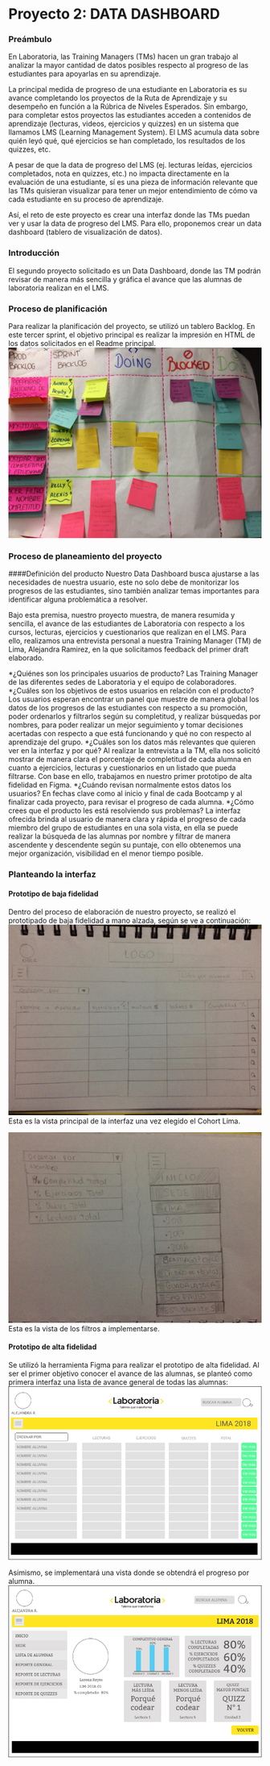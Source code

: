 # Proyecto 2: DATA DASHBOARD
### Preámbulo
En Laboratoria, las Training Managers (TMs) hacen un gran trabajo al analizar la mayor cantidad de datos posibles respecto al progreso de las estudiantes para apoyarlas en su aprendizaje.

La principal medida de progreso de una estudiante en Laboratoria es su avance completando los proyectos de la Ruta de Aprendizaje y su desempeño en función a la Rúbrica de Niveles Esperados. Sin embargo, para completar estos proyectos las estudiantes acceden a contenidos de aprendizaje (lecturas, videos, ejercicios y quizzes) en un sistema que llamamos LMS (Learning Management System). El LMS acumula data sobre quién leyó qué, qué ejercicios se han completado, los resultados de los quizzes, etc.

A pesar de que la data de progreso del LMS (ej. lecturas leídas, ejercicios completados, nota en quizzes, etc.) no impacta directamente en la evaluación de una estudiante, sí es una pieza de información relevante que las TMs quisieran visualizar para tener un mejor entendimiento de cómo va cada estudiante en su proceso de aprendizaje.

Así, el reto de este proyecto es crear una interfaz donde las TMs puedan ver y usar la data de progreso del LMS. Para ello, proponemos crear un data dashboard (tablero de visualización de datos).

### Introducción
El segundo proyecto solicitado es un Data Dashboard, donde las TM podrán revisar de manera más sencilla y gráfica el avance que las alumnas de laboratoria realizan en el LMS.

### Proceso de planificación
Para realizar la planificación del proyecto, se utilizó un tablero Backlog.
En este tercer sprint, el objetivo principal es realizar la impresión en HTML de los datos solicitados en el Readme principal.
![backlog](https://github.com/DanellySotomayor/lim-2018-05-bc-core-am-datadashboard/blob/master/img/backlog-2do-sprint.jpeg "backlog-2do-sprint")

### Proceso de planeamiento del proyecto
####Definición del producto 
Nuestro Data Dashboard busca ajustarse a las necesidades de nuestra usuario, este no solo debe de monitorizar los progresos de las estudiantes, sino también analizar temas importantes para identificar alguna problemática a resolver.

Bajo esta premisa, nuestro proyecto muestra, de manera resumida y sencilla, el avance de las estudiantes de Laboratoria con respecto a los cursos, lecturas, ejercicios y cuestionarios que realizan en el LMS. Para ello, realizamos una entrevista personal a nuestra Training Manager (TM) de Lima, Alejandra Ramirez, en la que solicitamos feedback del primer draft elaborado.

*¿Quiénes son los principales usuarios de producto?
Las Training Manager de las diferentes sedes de Laboratoria y el equipo de colaboradores.
*¿Cuáles son los objetivos de estos usuarios en relación con el producto?
Los usuarios esperan encontrar un panel que muestre de manera global los datos de los progresos de las estudiantes con respecto a su promoción, poder ordenarlos y filtrarlos  según su completitud, y realizar búsquedas por nombres, para poder realizar un mejor seguimiento y tomar decisiones acertadas con respecto a que está funcionando y qué no con respecto al aprendizaje del grupo. 
*¿Cuáles son los datos más relevantes que quieren ver en la interfaz y por qué?
Al realizar la entrevista a la TM, ella nos solicitó mostrar de manera clara el porcentaje de completitud de cada alumna en cuanto a ejercicios, lecturas  y cuestionarios en un listado que pueda filtrarse. Con base en ello, trabajamos en nuestro primer prototipo de alta fidelidad en Figma.
*¿Cuándo revisan normalmente estos datos los usuarios?
En fechas clave como al inicio y final de cada Bootcamp y al finalizar cada proyecto, para revisar el progreso de cada alumna.
*¿Cómo crees que el producto les está resolviendo sus problemas?
La interfaz ofrecida  brinda al usuario de manera clara y rápida el progreso de cada miembro del grupo de estudiantes en una sola vista, en ella se puede realizar la búsqueda de las alumnas por nombre y filtrar de manera ascendente y descendente según su puntaje, con ello obtenemos una mejor organización, visibilidad en el menor tiempo posible.


### Planteando la interfaz
#### Prototipo de baja fidelidad
Dentro del proceso de elaboración de nuestro proyecto, se realizó el prototipado de baja fidelidad a mano alzada, según se ve a continuación:
![main](https://github.com/DanellySotomayor/lim-2018-05-bc-core-am-datadashboard/blob/master/img/principal.jpeg "vista principal")
Esta es la vista principal de la interfaz una vez elegido el Cohort Lima.

![main2](https://github.com/DanellySotomayor/lim-2018-05-bc-core-am-datadashboard/blob/master/img/filtros.jpeg "vista de filtros")  
Esta es la vista de los filtros a implementarse.

#### Prototipo de alta fidelidad
Se utilizó la herramienta Figma para realizar el prototipo de alta fidelidad. Al ser el primer objetivo conocer el avance de las alumnas, se planteó como primera interfaz una lista de avance general de todas las alumnas:
![interfaz](https://github.com/DanellySotomayor/lim-2018-05-bc-core-am-datadashboard/blob/master/img/Draft%20-%20Dashboard%20Laboratoria.png "Interfaz")

Asimismo, se implementará una vista donde se obtendrá el progreso por alumna.
![interfaz2](https://github.com/DanellySotomayor/lim-2018-05-bc-core-am-datadashboard/blob/master/img/Draft%20-%20Dashboard%20Laboratoria-1.png "Interfaz2")